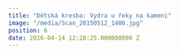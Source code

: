 ```yaml
---
title: "Dětská kresba: Vydra u řeky na kameni"
image: "/media/Scan_20150512_1400.jpg"
position: 6
date: 2016-04-14 12:28:25.000000000 Z
---
```

